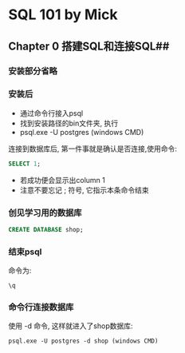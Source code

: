 # SQL 101 by Mick #
## Chapter 0 搭建SQL和连接SQL##


### 安装部分省略 ###

### 安装后 ###

- 通过命令行接入psql
- 找到安装路径的bin文件夹, 执行
- psql.exe -U postgres  (windows CMD)

连接到数据库后, 第一件事就是确认是否连接,使用命令:
    
```sql
SELECT 1;
```
    
- 若成功便会显示出column 1
- 注意不要忘记 ; 符号, 它指示本条命令结束

### 创见学习用的数据库 ###

```sql
CREATE DATABASE shop;
```

### 结束psql ###
命令为:

```
\q
```

### 命令行连接数据库 ###
使用 -d 命令, 这样就进入了shop数据库:

```
psql.exe -U postgres -d shop (windows CMD)
```   
